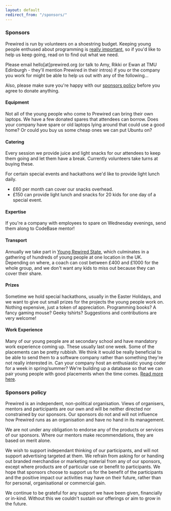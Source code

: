 ```yaml
---
layout: default
redirect_from: "/sponsors/"
---
```


### Sponsors

Prewired is run by volunteers on a shoestring budget. Keeping young people enthused about programming is [really important](faq.html#why-do-we-do-this), so if you'd like to help us keep going, read on to find out what we need.

Please email hello[at]prewired.org (or talk to Amy, Rikki or Ewan at TMU Edinburgh - they'll mention Prewired in their intros) if you or the company you work for might be able to help us out with any of the following...

Also, please make sure you're happy with our [sponsors policy](#sponsors-policy) before you agree to donate anything.

#### Equipment

Not all of the young people who come to Prewired can bring their own laptops. We have a few donated spares that attendees can borrow. Does your company have spare or old laptops lying around that could use a good home? Or could you buy us some cheap ones we can put Ubuntu on?

#### Catering

Every session we provide juice and light snacks for our attendees to keep them going and let them have a break. Currently volunteers take turns at buying these.

For certain special events and hackathons we'd like to provide light lunch daily.

* £60 per month can cover our snacks overhead.
* £150 can provide light lunch and snacks for 20 kids for one day of a special event.

#### Expertise

If you're a company with employees to spare on Wednesday evenings, send them along to CodeBase mentor!

#### Transport

Annually we take part in [Young Rewired State](http://www.festivalofco.de), which culminates in a gathering of hundreds of young people at one location in the UK. Depending on where, a coach can cost between £400 and £1000 for the whole group, and we don't want any kids to miss out because they can cover their share.

#### Prizes

Sometime we hold special hackathons, usually in the Easter Holidays, and we want to give out small prizes for the projects the young people work on. Nothing expensive, just a token of appreciation. Programming books? A fancy gaming mouse? Geeky tshirts? Suggestions and contributions are very welcome!

#### Work Experience

Many of our young people are at secondary school and have mandatory work experience coming up. These usually last one week. Some of the placements can be pretty rubbish. We think it would be really beneficial to be able to send them to a software company rather than something they're not really interested in. Can your company host an enthusiastic young coder for a week in spring/summer? We're building up a database so that we can pair young people with good placements when the time comes. [Read more here](workexp.html).

### Sponsors policy

Prewired is an independent, non-political organisation. Views of organisers, mentors and participants are our own and will be neither directed nor constrained by our sponsors. Our sponsors do not and will not influence how Prewired runs as an organisation and have no hand in its management.

We are not under any obligation to endorse any of the products or services of our sponsors. Where our mentors make recommendations, they are based on merit alone.

We wish to support independant thinking of our participants, and will not support advertising targeted at them. We refrain from asking for or handing out branded merchandise or marketing material from any of our sponsors, except where products are of particular use or benefit to participants. We hope that sponsors choose to support us for the benefit of the participants and the positive impact our activities may have on their future, rather than for personal, organisational or commercial gain.

We continue to be grateful for any support we have been given, financially or in-kind. Without this we couldn't sustain our offerings or aim to grow in the future.